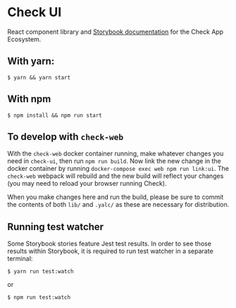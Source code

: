 # Check UI

React component library and [Storybook documentation](https://meedan.github.io/check-ui/) for the Check App Ecosystem.

## With yarn:

```
$ yarn && yarn start
```

## With npm

```
$ npm install && npm run start
```

## To develop with `check-web`

With the `check-web` docker container running, make whatever changes you need in `check-ui`, then run `npm run build`. Now link the new change in the docker container by running `docker-compose exec web npm run link:ui`. The `check-web` webpack will rebuild and the new build will reflect your changes (you may need to reload your browser running Check).

When you make changes here and run the build, please be sure to commit the contents of both `lib/` and `.yalc/` as these are necessary for distribution.

## Running test watcher

Some Storybook stories feature Jest test results. In order to see those results within Storybook, it is required to run test watcher in a separate terminal:

```
$ yarn run test:watch
```

or 

```
$ npm run test:watch
```
